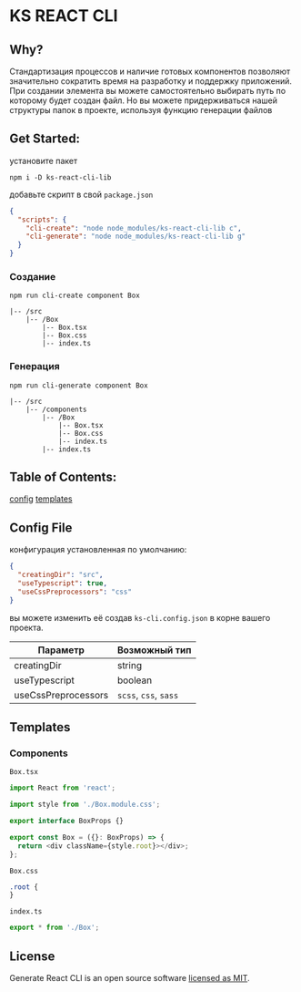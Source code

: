 # KS REACT CLI

## Why?

Стандартизация процессов и наличие готовых компонентов позволяют значительно сократить время на разработку и поддержку приложений.
При создании элемента вы можете самостоятельно выбирать путь по которому будет создан файл. Но вы можете придерживаться нашей структуры папок в проекте, используя функцию генерации файлов

## Get Started:

установите пакет

```
npm i -D ks-react-cli-lib
```

добавьте скрипт в свой `package.json`

```json
{
  "scripts": {
    "cli-create": "node node_modules/ks-react-cli-lib c",
    "cli-generate": "node node_modules/ks-react-cli-lib g"
  }
}
```

### Создание

```
npm run cli-create component Box
```

```
|-- /src
    |-- /Box
        |-- Box.tsx
        |-- Box.css
        |-- index.ts
```

### Генерация

```
npm run cli-generate component Box
```

```
|-- /src
    |-- /components
        |-- /Box
            |-- Box.tsx
            |-- Box.css
            |-- index.ts
        |-- index.ts
```

## Table of Contents:

[config](#config-file)
[templates]()

## Config File

конфигурация установленная по умолчанию:

```json
{
  "creatingDir": "src",
  "useTypescript": true,
  "useCssPreprocessors": "css"
}
```

вы можете изменить её создав `ks-cli.config.json` в корне вашего проекта.

| Параметр            | Возможный тип         |
| ------------------- | --------------------- |
| creatingDir         | string                |
| useTypescript       | boolean               |
| useCssPreprocessors | `scss`, `css`, `sass` |

## Templates

### Components

`Box.tsx`

```ts
import React from 'react';

import style from './Box.module.css';

export interface BoxProps {}

export const Box = ({}: BoxProps) => {
  return <div className={style.root}></div>;
};
```

`Box.css`

```css
.root {
}
```

`index.ts`

```ts
export * from './Box';
```

## License

Generate React CLI is an open source software [licensed as MIT](https://github.com/Korotkov-S/react-cli/blob/main/LICENSE).
